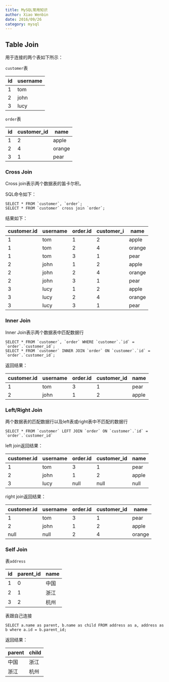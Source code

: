 ```yaml
---
title: MySQL常用知识
author: Xiao Wenbin
date: 2016/09/26
category: mysql
---
```


## Table Join

用于连接的两个表如下所示：

`customer`表

| id   | username |
| ---- | -------- |
| 1    | tom      |
| 2    | john     |
| 3    | lucy     |

`order`表

| id   | customer_id | name   |
| ---- | ----------- | ------ |
| 1    | 2           | apple  |
| 2    | 4           | orange |
| 3    | 1           | pear   |

### Cross Join

Cross join表示两个数据表的笛卡尔积。

SQL命令如下：

```mysql
SELECT * FROM `customer`, `order`;
SELECT * FROM `customer` cross join `order`;
```

结果如下：

| customer.id | username | order.id | customer_i | name   |
| ----------- | -------- | -------- | ---------- | ------ |
| 1           | tom      | 1        | 2          | apple  |
| 1           | tom      | 2        | 4          | orange |
| 1           | tom      | 3        | 1          | pear   |
| 2           | john     | 1        | 2          | apple  |
| 2           | john     | 2        | 4          | orange |
| 2           | john     | 3        | 1          | pear   |
| 3           | lucy     | 1        | 2          | apple  |
| 3           | lucy     | 2        | 4          | orange |
| 3           | lucy     | 3        | 1          | pear   |

### Inner Join

Inner Join表示两个数据表中匹配数据行

```mysql
SELECT * FROM `customer`, `order` WHERE `customer`.`id` = `order`.`customer_id`;
SELECT * FROM `customer` INNER JOIN `order` ON `customer`.`id` = `order`.`customer_id`;
```

返回结果：

| customer.id | username | order.id | customer_id | name  |
| ----------- | -------- | -------- | ----------- | ----- |
| 1           | tom      | 3        | 1           | pear  |
| 2           | john     | 1        | 2           | apple |

### Left/Right Join

两个数据表的匹配数据行以及left表或right表中不匹配的数据行

```mysql
SELECT * FROM `customer` LEFT JOIN `order` ON `customer`.`id` = `order`.`customer_id`
```

left join返回结果：

| customer.id | username | order.id | customer_id | name  |
| ----------- | -------- | -------- | ----------- | ----- |
| 1           | tom      | 3        | 1           | pear  |
| 2           | john     | 1        | 2           | apple |
| 3           | lucy     | null     | null        | null  |

right join返回结果：

| customer.id | username | order.id | customer_id | name   |
| ----------- | -------- | -------- | ----------- | ------ |
| 1           | tom      | 3        | 1           | pear   |
| 2           | john     | 1        | 2           | apple  |
| null        | null     | 2        | 4           | orange |

### Self Join

表`address`

| id   | parent_id | name |
| ---- | --------- | ---- |
| 1    | 0         | 中国   |
| 2    | 1         | 浙江   |
| 3    | 2         | 杭州   |

表跟自己连接

```mysql
SELECT a.name as parent, b.name as child FROM address as a, address as b where a.id = b.parent_id;
```

返回结果：

| parent | child |
| ------ | ----- |
| 中国     | 浙江    |
| 浙江     | 杭州    |